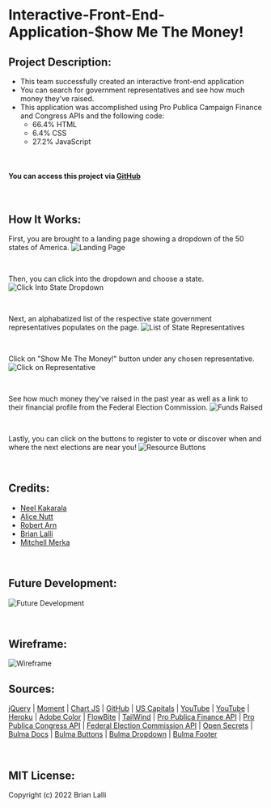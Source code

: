 # Interactive-Front-End-Application-$how Me The Money!


## Project Description:
* This team successfully created an interactive front-end application 
* You can search for government representatives and see how much money they’ve raised. 
* This application was accomplished using Pro Publica Campaign Finance and Congress APIs and the following code:
    * 66.4% HTML
    * 6.4% CSS
    * 27.2% JavaScript

<br>

#### You can access this project via [GitHub](https://brianlalli.github.io/Show-Me-The-Money/)

<br>


## How It Works:
First, you are brought to a landing page showing a dropdown of the 50 states of America.
![Landing Page](./assets/images/Landing%20Page%202.png)

<br>

Then, you can click into the dropdown and choose a state.
![Click Into State Dropdown](./assets/images/Dropdown3.png)

<br>

Next, an alphabatized list of the respective state government representatives populates on the page.
![List of State Representatives](./assets/images/List%202.png)

<br>

Click on "Show Me The Money!" button under any chosen representative.
![Click on Representative](./assets/images/Click%20Rep.png)

<br>

See how much money they've raised in the past year as well as a link to their financial profile from the Federal Election Commission.
![Funds Raised](./assets/images/Contributions3.png)

<br>

Lastly, you can click on the buttons to register to vote or discover when and where the next elections are near you!
![Resource Buttons](./assets/images/Buttons3.png)

<br>

## Credits:
* [Neel Kakarala](https://github.com/kakaralan)
* [Alice Nutt](https://github.com/Ali-Kat96)
* [Robert Arn](https://github.com/rarn92)
* [Brian Lalli](https://github.com/BrianLalli)
* [Mitchell Merka](https://github.com/levmerka)

<br>


## Future Development:
![Future Development](./assets/images/Future%20Development.png)

<br>

## Wireframe:
![Wireframe](./assets/images/Wireframe.png)


## Sources:
[jQuery](https://api.jquery.com/addclass/) | [Moment](https://momentjs.com/docs/#/displaying/) | [Chart JS](https://www.chartjs.org/docs/latest/getting-started/) | [GitHub](https://github.com/sgratzl/chartjs-chart-geo) | [US Capitals](https://www.thespreadsheetguru.com/blog/list-united-states-capitals-abbreviations) | [YouTube](https://www.youtube.com/watch?v=5xRVrwFNojk&feature=youtu.be) | [YouTube](https://www.youtube.com/watch?v=pFuibt5HNog) | [Heroku](https://salty-mountain-68764.herokuapp.com/) | [Adobe Color](https://color.adobe.com/explore) | [FlowBite](https://flowbite.com/docs/forms/search-input/) | [TailWind](https://tailwindcss.com/docs/installation/play-cdn) | [Pro Publica Finance API](https://www.propublica.org/datastore/api/campaign-finance-api) | [Pro Publica Congress API](https://www.propublica.org/datastore/api/propublica-congress-api) | [Federal Election Commission API](https://api.open.fec.gov/developers/) | [Open Secrets](https://www.opensecrets.org/federal-lobbying/top-recipients) | [Bulma Docs](https://bulma.io/documentation/overview/start/#docsNav) | [Bulma Buttons](https://bulma.io/documentation/elements/button/) | [Bulma Dropdown](https://bulma.io/documentation/components/dropdown/) | [Bulma Footer](https://bulma.io/documentation/layout/footer/)


<br>

## MIT License:

Copyright (c) 2022 Brian Lalli

